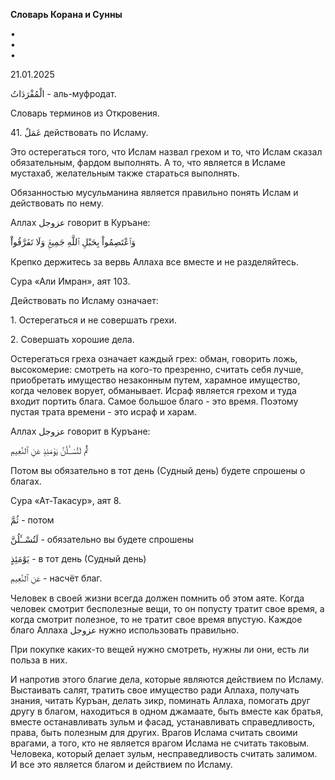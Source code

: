 **Словарь Корана и Сунны**  
  
  
  
•  
•  
•  
  
21.01.2025  
  

الْمُفْرَدَاتُ - аль-муфродат.

Словарь терминов из Откровения.

  

41\. عَمَلٌ действовать по Исламу. 

Это остерегаться того, что Ислам назвал грехом и то, что Ислам сказал
обязательным, фардом выполнять. А то, что является в Исламе мустахаб,
желательным также стараться выполнять. 

Обязанностью мусульманина является правильно понять Ислам и действовать
по нему. 

Аллах عزوجل говорит в Куръане:

وَٱعْتَصِمُواْ بِحَبْلِ ٱللَّهِ جَمِيعًۭ وَلَا تَفَرَّقُواْ‌ۚ

Крепко держитесь за вервь Аллаха все вместе и не разделяйтесь. 

Сура «Али Имран», аят 103.

Действовать по Исламу означает:

1\. Остерегаться и не совершать грехи. 

2\. Совершать хорошие дела. 

Остерегаться греха означает каждый грех: обман, говорить ложь,
высокомерие: смотреть на кого-то презренно, считать себя лучше,
приобретать имущество незаконным путем, харамное имущество, когда
человек ворует, обманывает. Исраф является грехом и туда входит портить
блага. Самое большое благо - это время. Поэтому пустая трата времени -
это исраф и харам. 

Аллах عزوجل говорит в Куръане:

ثُمَّ لَتُسْــَٔلُنَّ يَوْمَئِذٍ عَنِ ٱلنَّعِيمِ 

Потом вы обязательно в тот день (Судный день) будете спрошены о благах. 

Сура «Ат-Такасур», аят 8.

ثُمَّ - потом

لَتُسْــَٔلُنَّ - обязательно вы будете спрошены 

يَوْمَئِذٍ - в тот день (Судный день) 

عَنِ ٱلنَّعِيمِ - насчёт благ.

  

Человек в своей жизни всегда должен помнить об этом аяте. Когда человек
смотрит бесполезные вещи, то он попусту тратит свое время, а когда
смотрит полезное, то не тратит свое время впустую. Каждое благо Аллаха
عزوجل нужно использовать правильно. 

При покупке каких-то вещей нужно смотреть, нужны ли они, есть ли польза
в них.

И напротив этого благие дела, которые являются действием по Исламу.
Выстаивать салят, тратить свое имущество ради Аллаха, получать знания,
читать Куръан, делать зикр, поминать Аллаха, помогать друг другу в
благом, находиться в одном джамаате, быть вместе как братья, вместе
останавливать зульм и фасад, устанавливать справедливость, права, быть
полезным для других. Врагов Ислама считать своими врагами, а того, кто
не является врагом Ислама не считать таковым. Человека, который делает
зульм, несправедливость считать залимом. И все это является благом и
действием по Исламу. 
